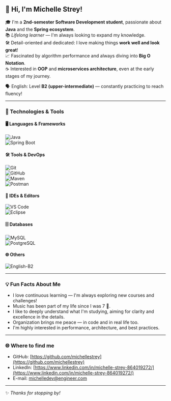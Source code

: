 ## 👋 Hi, I'm Michelle Strey!

🎓 I'm a **2nd-semester Software Development student**, passionate about **Java** and the **Spring ecosystem**.  
📚 _Lifelong learner_ — I'm always looking to expand my knowledge.  
🛠️ Detail-oriented and dedicated: I love making things **work well and look great**!  
📈 Fascinated by algorithm performance and always diving into **Big O Notation**.  
☕ Interested in **OOP** and **microservices architecture**, even at the early stages of my journey.

🗣️ English: Level **B2 (upper-intermediate)** — constantly practicing to reach fluency!

---

### 🚀 Technologies & Tools

#### 🖥️ Languages & Frameworks  
![Java](https://img.shields.io/badge/Java-%23ED8B00.svg?style=for-the-badge&logo=java&logoColor=white)  
![Spring Boot](https://img.shields.io/badge/Spring_Boot-6DB33F?style=for-the-badge&logo=spring-boot&logoColor=white)

#### 🛠️ Tools & DevOps  
![Git](https://img.shields.io/badge/Git-F05032?style=for-the-badge&logo=git&logoColor=white)  
![GitHub](https://img.shields.io/badge/GitHub-181717?style=for-the-badge&logo=github&logoColor=white)  
![Maven](https://img.shields.io/badge/Maven-C71A36?style=for-the-badge&logo=apache-maven&logoColor=white)  
![Postman](https://img.shields.io/badge/Postman-FF6C37?style=for-the-badge&logo=postman&logoColor=white)

#### 🧰 IDEs & Editors  
![VS Code](https://img.shields.io/badge/VS%20Code-0078d7.svg?style=for-the-badge&logo=visual-studio-code&logoColor=white)  
![Eclipse](https://img.shields.io/badge/Eclipse-2C2255?style=for-the-badge&logo=eclipse&logoColor=white)

#### 🗄️ Databases  
![MySQL](https://img.shields.io/badge/MySQL-00758F?style=for-the-badge&logo=mysql&logoColor=white)  
![PostgreSQL](https://img.shields.io/badge/PostgreSQL-336791?style=for-the-badge&logo=postgresql&logoColor=white)

#### 🌐 Others  
![English-B2](https://img.shields.io/badge/English-B2-blue?style=for-the-badge&logo=translate&logoColor=white)

---

### 💡 Fun Facts About Me

- I love continuous learning — I'm always exploring new courses and challenges!  
- Music has been part of my life since I was 7 🎸.  
- I like to deeply understand what I'm studying, aiming for clarity and excellence in the details.  
- Organization brings me peace — in code and in real life too.  
- I'm highly interested in performance, architecture, and best practices.

---

### 🌐 Where to find me

- GitHub: [https://github.com/michellestrey](https://github.com/michellestrey)  
- LinkedIn: [https://www.linkedin.com/in/michelle-strey-864019272/](https://www.linkedin.com/in/michelle-strey-864019272/)
- E-mail: michelledev@engineer.com

---

✨ _Thanks for stopping by!_
